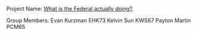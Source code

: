 Project Name: [What is the Federal actually doing?](https://github.com/thEKurz/5741Project_FedReserve).

Group Members: Evan Kurzman EHK73 Kelvin Sun KWS67 Payton Martin PCM65
